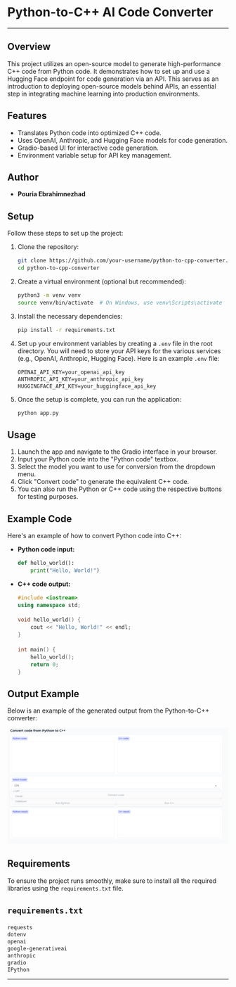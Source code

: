 # Python-to-C++ AI Code Converter

---

## Overview

This project utilizes an open-source model to generate high-performance C++ code from Python code. It demonstrates how to set up and use a Hugging Face endpoint for code generation via an API. This serves as an introduction to deploying open-source models behind APIs, an essential step in integrating machine learning into production environments.

## Features

- Translates Python code into optimized C++ code.
- Uses OpenAI, Anthropic, and Hugging Face models for code generation.
- Gradio-based UI for interactive code generation.
- Environment variable setup for API key management.

## Author

- **Pouria Ebrahimnezhad**

## Setup

Follow these steps to set up the project:

1. Clone the repository:
   ```bash
   git clone https://github.com/your-username/python-to-cpp-converter.git
   cd python-to-cpp-converter
   ```

2. Create a virtual environment (optional but recommended):
   ```bash
   python3 -m venv venv
   source venv/bin/activate  # On Windows, use venv\Scripts\activate
   ```

3. Install the necessary dependencies:
   ```bash
   pip install -r requirements.txt
   ```

4. Set up your environment variables by creating a `.env` file in the root directory. You will need to store your API keys for the various services (e.g., OpenAI, Anthropic, Hugging Face). Here is an example `.env` file:
   ```
   OPENAI_API_KEY=your_openai_api_key
   ANTHROPIC_API_KEY=your_anthropic_api_key
   HUGGINGFACE_API_KEY=your_huggingface_api_key
   ```

5. Once the setup is complete, you can run the application:
   ```bash
   python app.py
   ```

## Usage

1. Launch the app and navigate to the Gradio interface in your browser.
2. Input your Python code into the "Python code" textbox.
3. Select the model you want to use for conversion from the dropdown menu.
4. Click "Convert code" to generate the equivalent C++ code.
5. You can also run the Python or C++ code using the respective buttons for testing purposes.

## Example Code

Here's an example of how to convert Python code into C++:

- **Python code input:**
  ```python
  def hello_world():
      print("Hello, World!")
  ```

- **C++ code output:**
  ```cpp
  #include <iostream>
  using namespace std;

  void hello_world() {
      cout << "Hello, World!" << endl;
  }

  int main() {
      hello_world();
      return 0;
  }
  ```

## Output Example

Below is an example of the generated output from the Python-to-C++ converter:

![Output Example](images/output.png)


## Requirements

To ensure the project runs smoothly, make sure to install all the required libraries using the `requirements.txt` file.

## `requirements.txt`

```
requests
dotenv
openai
google-generativeai
anthropic
gradio
IPython
```

---
